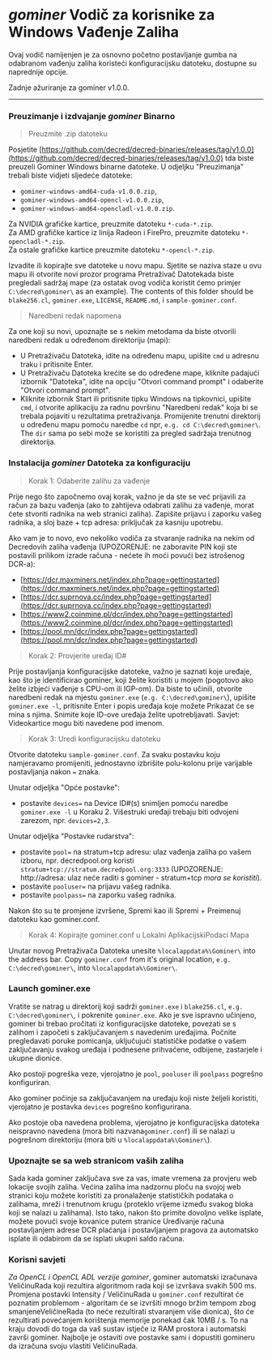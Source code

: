 # <i class="fa fa-windows"></i> *gominer* Vodič za korisnike za Windows Vađenje Zaliha 

Ovaj vodič namijenjen je za osnovno početno postavljanje gumba na odabranom vađenju zaliha koristeći konfiguracijsku datoteku, dostupne su naprednije opcije.

Zadnje ažuriranje za gominer v1.0.0.

---

### <i class="fa fa-download"></i> Preuzimanje i izdvajanje *gominer* Binarno 


>Preuzmite .zip datoteku

Posjetite [https://github.com/decred/decred-binaries/releases/tag/v1.0.0](https://github.com/decred/decred-binaries/releases/tag/v1.0.0) tda biste preuzeli Gominer Windows binarne datoteke. U odjeljku "Preuzimanja" trebali biste vidjeti sljedeće datoteke:

- `gominer-windows-amd64-cuda-v1.0.0.zip`,
- `gominer-windows-amd64-opencl-v1.0.0.zip`,
- `gominer-windows-amd64-opencladl-v1.0.0.zip`.

Za NVIDIA grafičke kartice, preuzmite datoteku `*-cuda-*.zip`. <br />
Za AMD grafičke kartice iz linija Radeon i FirePro, preuzmite datoteku `*-opencladl-*.zip`. <br />
Za ostale grafičke kartice preuzmite datoteku `*-opencl-*.zip`.

Izvadite ili kopirajte sve datoteke u novu mapu. Sjetite se naziva staze u ovu mapu ili otvorite novi prozor programa Pretraživač Datotekada biste pregledali sadržaj mape (za ostatak ovog vodiča koristit ćemo primjer `C:\decred\gominer\` as an example). The contents of this folder should be `blake256.cl`, `gominer.exe`, `LICENSE`, `README.md`, i `sample-gominer.conf`.

> Naredbeni redak napomena

Za one koji su novi, upoznajte se s nekim metodama da biste otvorili naredbeni redak u određenom direktoriju (mapi):

- U Pretraživaču Datoteka, idite na određenu mapu, upišite `cmd` u adresnu traku i pritisnite Enter.
- U Pretraživaču Datoteka krećite se do određene mape, kliknite padajući izbornik "Datoteka", idite na opciju "Otvori command prompt" i odaberite "Otvori command prompt".
- Kliknite izbornik Start ili pritisnite tipku Windows na tipkovnici, upišite `cmd`, i otvorite aplikaciju za radnu površinu "Naredbeni redak" koja bi se trebala pojaviti u rezultatima pretraživanja. Promijenite trenutni direktorij u određenu mapu pomoću naredbe `cd` npr, `e.g. cd C:\decred\gominer\`. The `dir` sama po sebi može se koristiti za pregled sadržaja trenutnog direktorija.

### Instalacija *gominer* Datoteka za konfiguraciju

> Korak 1: Odaberite zalihu za vađenje

Prije nego što započnemo ovaj korak, važno je da ste se već prijavili za račun za bazu vađenja (ako to zahtijeva odabrati zalihu za vađenje, morat ćete stvoriti radnika na web stranici zaliha). Zapišite prijavu i zaporku vašeg radnika, a sloj baze + tcp adresa: priključak za kasniju upotrebu.

Ako vam je to novo, evo nekoliko vodiča za stvaranje radnika na nekim od Decredovih zaliha vađenja (UPOZORENJE: ne zaboravite PIN koji ste postavili prilikom izrade računa - nećete ih moći povući bez istrošenog DCR-a):

- [https://dcr.maxminers.net/index.php?page=gettingstarted](https://dcr.maxminers.net/index.php?page=gettingstarted)
- [https://dcr.suprnova.cc/index.php?page=gettingstarted](https://dcr.suprnova.cc/index.php?page=gettingstarted)
- [https://www2.coinmine.pl/dcr/index.php?page=gettingstarted](https://www2.coinmine.pl/dcr/index.php?page=gettingstarted)
- [https://pool.mn/dcr/index.php?page=gettingstarted](https://pool.mn/dcr/index.php?page=gettingstarted)

> Korak 2: Provjerite uređaj ID#

Prije postavljanja konfiguracijske datoteke, važno je saznati koje uređaje, kao što je identificirao gominer, koji želite koristiti u mojem (pogotovo ako želite izbjeći vađenje s CPU-om ili IGP-om). Da biste to učinili, otvorite naredbeni redak na mjestu `gominer.exe` (`e.g. C:\decred\gominer\`), upišite `gominer.exe -l`, pritisnite Enter i popis uređaja koje možete Prikazat će se mina s njima. Snimite koje ID-ove uređaja želite upotrebljavati. Savjet: Videokartice mogu biti navedene pod imenom.

> Korak 3: Uredi konfiguracijsku datoteku

Otvorite datoteku `sample-gominer.conf`. Za svaku postavku koju namjeravamo promijeniti, jednostavno izbrišite polu-kolonu prije varijable postavljanja nakon `=` znaka.

Unutar odjeljka "Opće postavke":

- postavite `devices=` na Device ID#(s) snimljen pomoću naredbe `gominer.exe -l` u Koraku 2. Višestruki uređaji trebaju biti odvojeni zarezom, npr. `devices=2,3`.

Unutar odjeljka "Postavke rudarstva":

- postavite `pool=` na stratum+tcp adresu: ulaz vađenja zaliha po vašem izboru, npr. decredpool.org koristi `stratum+tcp://stratum.decredpool.org:3333` (UPOZORENJE: http://adresa: ulaz neće raditi s gominer - stratum+tcp *mora se koristiti*).
- postavite `pooluser=` na prijavu vašeg radnika.
- postavite `poolpass=` na zaporku vašeg radnika.

Nakon što su te promjene izvršene, Spremi kao ili Spremi + Preimenuj datoteku kao gominer.conf.

> Korak 4: Kopirajte gominer.conf u Lokalni AplikacijskiPodaci Mapa

Unutar novog Pretraživača Datoteka unesite `%localappdata%\Gominer\` into the address bar. Copy `gominer.conf` from it's original location, `e.g. C:\decred\gominer\`, into `%localappdata%\Gominer\`.

### Launch gominer.exe 

Vratite se natrag u direktorij koji sadrži `gominer.exe` i `blake256.cl`, `e.g. C:\decred\gominer\`, i pokrenite `gominer.exe`. Ako je sve ispravno učinjeno, gominer bi trebao pročitati iz konfiguracijske datoteke, povezati se s zalihom i započeti s zaključavanjem s navedenim uređajima. Počnite pregledavati poruke pomicanja, uključujući statističke podatke o vašem zaključavanju svakog uređaja i podnesene prihvaćene, odbijene, zastarjele i ukupne dionice.

Ako postoji pogreška veze, vjerojatno je `pool`, `pooluser` ili `poolpass` pogrešno konfiguriran.

Ako gominer počinje sa zaključavanjem na uređaju koji niste željeli koristiti, vjerojatno je postavka `devices` pogrešno konfigurirana.

Ako postoje oba navedena problema, vjerojatno je konfiguracijska datoteka neispravno navedena (mora biti nazvana`gominer.conf`) ili se nalazi u pogrešnom direktoriju (mora biti u `%localappdata%\Gominer\`).

### Upoznajte se sa web stranicom vaših zaliha 

Sada kada gominer zaključava sve za vas, imate vremena za provjeru web lokacije svojih zaliha. Većina zaliha ima nadzornu ploču na svojoj web stranici koju možete koristiti za pronalaženje statističkih podataka o zalihama, mreži i trenutnom krugu (proteklo vrijeme između svakog bloka koji se nalazi u zalihama). Isto tako, nakon što primite dovoljno velike isplate, možete povući svoje kovanice putem stranice Uređivanje računa postavljanjem adrese DCR plaćanja i postavljanjem pragova za automatsko isplate ili odabirom da se isplati ukupni saldo računa.

### Korisni savjeti

*Za OpenCL i OpenCL ADL verzije gominer*, gominer automatski izračunava VeličinuRada koji rezultira algoritmom rada koji se izvršava svakih 500 ms. Promjena postavki Intensity / VeličinuRada u `gominer.conf` rezultirat će poznatim problemom - algoritam će se izvršiti mnogo bržim tempom zbog smanjeneVeličineRada (to neće rezultirati stvaranjem više dionica), što će rezultirati povećanjem korištenja memorije ponekad čak 10MB / s. To na kraju dovodi do toga da vaš sustav istječe iz RAM prostora i automatski završi gominer. Najbolje je ostaviti ove postavke sami i dopustiti gomineru da izračuna svoju vlastiti VeličinuRada.
